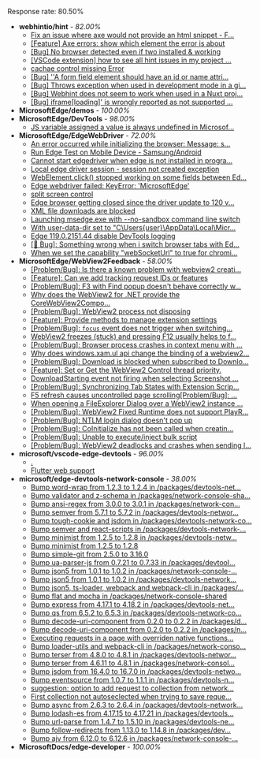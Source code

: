 Response rate: 80.50%

* **webhintio/hint** - _82.00%_
  * [Fix an issue where axe would not provide an html snippet - F...](https://github.com/webhintio/hint/pull/5876)
  * [[Feature] Axe errors: show which element the error is about](https://github.com/webhintio/hint/issues/5835)
  * [[Bug] No browser detected even if two installed & working](https://github.com/webhintio/hint/issues/5832)
  * [[VSCode extension] how to see all hint issues in my project ...](https://github.com/webhintio/hint/issues/5829)
  * [cachae control missing Error](https://github.com/webhintio/hint/issues/5823)
  * [[Bug] ''A form field element should have an id or name attri...](https://github.com/webhintio/hint/issues/5741)
  * [[Bug] Throws exception when used in development mode in a gi...](https://github.com/webhintio/hint/issues/5738)
  * [[Bug] Webhint does not seem to work when used in a Nuxt proj...](https://github.com/webhintio/hint/issues/5735)
  * [[Bug] iframe[loading]' is wrongly reported as not supported ...](https://github.com/webhintio/hint/issues/5730)
* **MicrosoftEdge/demos** - _100.00%_
* **MicrosoftEdge/DevTools** - _98.00%_
  * [JS variable assigned a value is always undefined in Microsof...](https://github.com/MicrosoftEdge/DevTools/issues/259)
* **MicrosoftEdge/EdgeWebDriver** - _72.00%_
  * [An error occurred while initializing the browser: Message: s...](https://github.com/MicrosoftEdge/EdgeWebDriver/issues/149)
  * [Run Edge Test on Mobile Device - Samsung/Android](https://github.com/MicrosoftEdge/EdgeWebDriver/issues/148)
  * [Cannot start edgedriver when edge is not installed in progra...](https://github.com/MicrosoftEdge/EdgeWebDriver/issues/144)
  * [Local edge driver session - session not created exception](https://github.com/MicrosoftEdge/EdgeWebDriver/issues/140)
  * [WebElement.click() stopped working on some fields between Ed...](https://github.com/MicrosoftEdge/EdgeWebDriver/issues/139)
  * [Edge webdriver failed: KeyError: 'MicrosoftEdge'](https://github.com/MicrosoftEdge/EdgeWebDriver/issues/138)
  * [split screen control](https://github.com/MicrosoftEdge/EdgeWebDriver/issues/137)
  * [Edge browser getting closed since the driver update to 120 v...](https://github.com/MicrosoftEdge/EdgeWebDriver/issues/135)
  * [XML file downloads are blocked](https://github.com/MicrosoftEdge/EdgeWebDriver/issues/133)
  * [Launching msedge.exe with --no-sandbox command line switch](https://github.com/MicrosoftEdge/EdgeWebDriver/issues/141)
  * [With user-data-dir set to "C\Users\{user}\AppData\Local\Micr...](https://github.com/MicrosoftEdge/EdgeWebDriver/issues/125)
  * [Edge 119.0.2151.44 disable DevTools logging](https://github.com/MicrosoftEdge/EdgeWebDriver/issues/124)
  * [[🐛 Bug]: Something wrong when i switch browser tabs with Ed...](https://github.com/MicrosoftEdge/EdgeWebDriver/issues/123)
  * [When we set the capability "webSocketUrl" to true for chromi...](https://github.com/MicrosoftEdge/EdgeWebDriver/issues/103)
* **MicrosoftEdge/WebView2Feedback** - _58.00%_
  * [[Problem/Bug]: Is there a known problem with webview2 creati...](https://github.com/MicrosoftEdge/WebView2Feedback/issues/4652)
  * [[Feature]: Can we add tracking request IDs or features](https://github.com/MicrosoftEdge/WebView2Feedback/issues/4642)
  * [[Problem/Bug]: F3 with Find popup doesn't behave correctly w...](https://github.com/MicrosoftEdge/WebView2Feedback/issues/4638)
  * [Why does the WebView2 for .NET provide the CoreWebView2Compo...](https://github.com/MicrosoftEdge/WebView2Feedback/issues/4630)
  * [[Problem/Bug]: WebView2 process not disposing](https://github.com/MicrosoftEdge/WebView2Feedback/issues/4628)
  * [[Feature]: Provide methods to manage extension settings](https://github.com/MicrosoftEdge/WebView2Feedback/issues/4627)
  * [[Problem/Bug]: `focus` event does not trigger when switching...](https://github.com/MicrosoftEdge/WebView2Feedback/issues/4626)
  * [WebView2 freezes (stuck) and pressing F12 usually helps to f...](https://github.com/MicrosoftEdge/WebView2Feedback/issues/4617)
  * [[Problem/Bug]: Browser process crashes in context menu with ...](https://github.com/MicrosoftEdge/WebView2Feedback/issues/4615)
  * [Why does windows.xam.ul api change the binding of a webview2...](https://github.com/MicrosoftEdge/WebView2Feedback/issues/4614)
  * [[Problem/Bug]: Download is blocked when subscribed to Downlo...](https://github.com/MicrosoftEdge/WebView2Feedback/issues/4612)
  * [[Feature]: Set or Get the WebView2 Control thread priority.](https://github.com/MicrosoftEdge/WebView2Feedback/issues/4610)
  * [DownloadStarting event not firing when selecting Screenshot ...](https://github.com/MicrosoftEdge/WebView2Feedback/issues/4609)
  * [[Problem/Bug]: Synchronizing Tab States with Extension Scrip...](https://github.com/MicrosoftEdge/WebView2Feedback/issues/4607)
  * [F5 refresh causes uncontrolled page scrolling[Problem/Bug]: ...](https://github.com/MicrosoftEdge/WebView2Feedback/issues/4597)
  * [When opening a FileExplorer Dialog over a WebView2 instance ...](https://github.com/MicrosoftEdge/WebView2Feedback/issues/4648)
  * [[Problem/Bug]: WebView2 Fixed Runtime does not support PlayR...](https://github.com/MicrosoftEdge/WebView2Feedback/issues/4632)
  * [[Problem/Bug]: NTLM login dialog doesn't pop up](https://github.com/MicrosoftEdge/WebView2Feedback/issues/4624)
  * [[Problem/Bug]: CoInitialize has not been called when creatin...](https://github.com/MicrosoftEdge/WebView2Feedback/issues/4616)
  * [[Problem/Bug]: Unable to execute/inject bulk script](https://github.com/MicrosoftEdge/WebView2Feedback/issues/4611)
  * [[Problem/Bug]: WebView2 deadlocks and crashes when sending l...](https://github.com/MicrosoftEdge/WebView2Feedback/issues/4589)
* **microsoft/vscode-edge-devtools** - _96.00%_
  * [.](https://github.com/microsoft/vscode-edge-devtools/issues/2258)
  * [Flutter web support](https://github.com/microsoft/vscode-edge-devtools/issues/2227)
* **microsoft/edge-devtools-network-console** - _38.00%_
  * [Bump word-wrap from 1.2.3 to 1.2.4 in /packages/devtools-net...](https://github.com/microsoft/edge-devtools-network-console/pull/123)
  * [Bump validator and z-schema in /packages/network-console-sha...](https://github.com/microsoft/edge-devtools-network-console/pull/122)
  * [Bump ansi-regex from 3.0.0 to 3.0.1 in /packages/network-con...](https://github.com/microsoft/edge-devtools-network-console/pull/121)
  * [Bump semver from 5.7.1 to 5.7.2 in /packages/devtools-networ...](https://github.com/microsoft/edge-devtools-network-console/pull/120)
  * [Bump tough-cookie and jsdom in /packages/devtools-network-co...](https://github.com/microsoft/edge-devtools-network-console/pull/119)
  * [Bump semver and react-scripts in /packages/devtools-network-...](https://github.com/microsoft/edge-devtools-network-console/pull/117)
  * [Bump minimist from 1.2.5 to 1.2.8 in /packages/devtools-netw...](https://github.com/microsoft/edge-devtools-network-console/pull/112)
  * [Bump minimist from 1.2.5 to 1.2.8](https://github.com/microsoft/edge-devtools-network-console/pull/111)
  * [Bump simple-git from 2.5.0 to 3.16.0](https://github.com/microsoft/edge-devtools-network-console/pull/110)
  * [Bump ua-parser-js from 0.7.21 to 0.7.33 in /packages/devtool...](https://github.com/microsoft/edge-devtools-network-console/pull/109)
  * [Bump json5 from 1.0.1 to 1.0.2 in /packages/network-console-...](https://github.com/microsoft/edge-devtools-network-console/pull/108)
  * [Bump json5 from 1.0.1 to 1.0.2 in /packages/devtools-network...](https://github.com/microsoft/edge-devtools-network-console/pull/107)
  * [Bump json5, ts-loader, webpack and webpack-cli in /packages/...](https://github.com/microsoft/edge-devtools-network-console/pull/106)
  * [Bump flat and mocha in /packages/network-console-shared](https://github.com/microsoft/edge-devtools-network-console/pull/105)
  * [Bump express from 4.17.1 to 4.18.2 in /packages/devtools-net...](https://github.com/microsoft/edge-devtools-network-console/pull/104)
  * [Bump qs from 6.5.2 to 6.5.3 in /packages/devtools-network-co...](https://github.com/microsoft/edge-devtools-network-console/pull/103)
  * [Bump decode-uri-component from 0.2.0 to 0.2.2 in /packages/d...](https://github.com/microsoft/edge-devtools-network-console/pull/101)
  * [Bump decode-uri-component from 0.2.0 to 0.2.2 in /packages/n...](https://github.com/microsoft/edge-devtools-network-console/pull/100)
  * [Executing requests in a page with overriden native functions...](https://github.com/microsoft/edge-devtools-network-console/issues/99)
  * [Bump loader-utils and webpack-cli in /packages/network-conso...](https://github.com/microsoft/edge-devtools-network-console/pull/98)
  * [Bump terser from 4.8.0 to 4.8.1 in /packages/devtools-networ...](https://github.com/microsoft/edge-devtools-network-console/pull/97)
  * [Bump terser from 4.6.11 to 4.8.1 in /packages/network-consol...](https://github.com/microsoft/edge-devtools-network-console/pull/96)
  * [Bump jsdom from 16.4.0 to 16.7.0 in /packages/devtools-netwo...](https://github.com/microsoft/edge-devtools-network-console/pull/94)
  * [Bump eventsource from 1.0.7 to 1.1.1 in /packages/devtools-n...](https://github.com/microsoft/edge-devtools-network-console/pull/93)
  * [suggestion: option to add request to collection from network...](https://github.com/microsoft/edge-devtools-network-console/issues/92)
  * [First collection not autoseclected when trying to save reque...](https://github.com/microsoft/edge-devtools-network-console/issues/91)
  * [Bump async from 2.6.3 to 2.6.4 in /packages/devtools-network...](https://github.com/microsoft/edge-devtools-network-console/pull/90)
  * [Bump lodash-es from 4.17.15 to 4.17.21 in /packages/devtools...](https://github.com/microsoft/edge-devtools-network-console/pull/84)
  * [Bump url-parse from 1.4.7 to 1.5.10 in /packages/devtools-ne...](https://github.com/microsoft/edge-devtools-network-console/pull/83)
  * [Bump follow-redirects from 1.13.0 to 1.14.8 in /packages/dev...](https://github.com/microsoft/edge-devtools-network-console/pull/81)
  * [Bump ajv from 6.12.0 to 6.12.6 in /packages/network-console-...](https://github.com/microsoft/edge-devtools-network-console/pull/80)
* **MicrosoftDocs/edge-developer** - _100.00%_